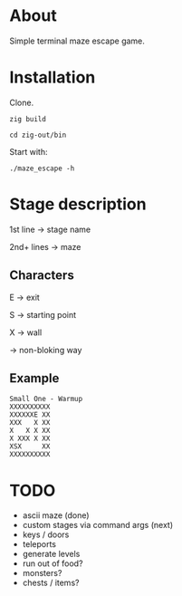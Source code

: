 
# About

Simple terminal maze escape game.

# Installation

Clone.

`zig build`

`cd zig-out/bin`

Start with:
```
./maze_escape -h
```

# Stage description

1st line → stage name

2nd+ lines → maze

## Characters

E → exit

S → starting point

X → wall

<space> → non-bloking way

## Example

```
Small One - Warmup
XXXXXXXXXX
XXXXXXE XX
XXX   X XX
X   X X XX
X XXX X XX
XSX     XX
XXXXXXXXXX
```


# TODO

+ ascii maze (done)
+ custom stages via command args (next)
+ keys / doors
+ teleports
+ generate levels
+ run out of food?
+ monsters?
+ chests / items?
